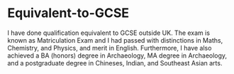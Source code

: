 # Equivalent-to-GCSE
I have done qualification equivalent to GCSE outside UK. 
The exam is known as Matriculation Exam and I had passed with distinctions in Maths, Chemistry, and Physics, and merit in English. 
Furthermore, I have also achieved a BA (honors) degree in Archaeology, MA degree in Archaeology, and a postgraduate degree in Chineses, Indian, and Southeast Asian arts. 
